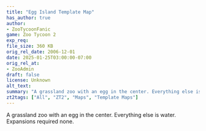 ```yaml
---
title: "Egg Island Template Map"
has_author: true
author: 
- ZooTycoonFanic
game: Zoo Tycoon 2
exp_req: 
file_size: 360 KB
orig_rel_date: 2006-12-01
date: 2025-01-25T03:00:00-07:00
orig_rel_at: 
- ZooAdmin
draft: false
license: Unknown
alt_text: 
summary: "A grassland zoo with an egg in the center. Everything else is water. Expansions required none."
zt2tags: ["All", "ZT2", "Maps", "Template Maps"]
---
```

A grassland zoo with an egg in the center. Everything else is water. Expansions required none.
